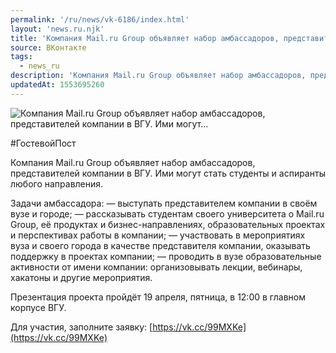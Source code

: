 ```yaml
---
permalink: '/ru/news/vk-6186/index.html'
layout: 'news.ru.njk'
title: 'Компания Mail.ru Group объявляет набор амбассадоров, представителей компании в ВГУ. Ими могут'
source: ВКонтакте
tags:
  - news_ru
description: 'Компания Mail.ru Group объявляет набор амбассадоров, представителей компании в ВГУ. Ими могут…'
updatedAt: 1553695260
---
```

![Компания Mail.ru Group объявляет набор амбассадоров, представителей компании в ВГУ. Ими могут…](https://sun9-7.userapi.com/impf/c850124/v850124564/1095bc/90kcVIJoCPI.jpg?size=900x600&quality=96&proxy=1&sign=05a9d88fc54d2b2e2ca3b9f21a4c4997&c_uniq_tag=L0NR3YFLnAqm3sbLt7QGm1EN6J3VfOh4f2vxcZNPWYQ&type=album)

#ГостевойПост

Компания Mail.ru Group объявляет набор амбассадоров, представителей компании в ВГУ. Ими могут стать студенты и аспиранты любого направления.

Задачи амбассадора:
— выступать представителем компании в своём вузе и городе;
— рассказывать студентам своего университета о Mail.ru Group, её продуктах и бизнес-направлениях, образовательных проектах и перспективах работы в компании;
— участвовать в мероприятиях вуза и своего города в качестве представителя компании, оказывать поддержку в проектах компании;
— проводить в вузе образовательные активности от имени компании: организовывать лекции, вебинары, хакатоны и другие мероприятия.

Презентация проекта пройдёт 19 апреля, пятница, в 12:00 в главном корпусе ВГУ.

Для участия, заполните заявку: [https://vk.cc/99MXKe](https://vk.cc/99MXKe)
